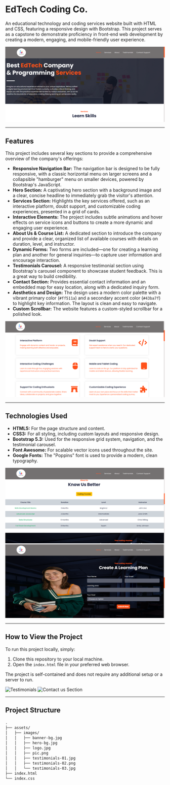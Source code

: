 # EdTech Coding Co.

An educational technology and coding services website built with HTML and CSS, featuring a responsive design with Bootstrap. This project serves as a capstone to demonstrate proficiency in front-end web development by creating a modern, engaging, and mobile-friendly user experience.

![Hero Section](assets/output/hero-section.png)

---

## Features

This project includes several key sections to provide a comprehensive overview of the company's offerings:

* **Responsive Navigation Bar:** The navigation bar is designed to be fully responsive, with a classic horizontal menu on larger screens and a collapsible "hamburger" menu on smaller devices, powered by Bootstrap's JavaScript.
* **Hero Section:** A captivating hero section with a background image and a clear, concise headline to immediately grab the visitor's attention.
* **Services Section:** Highlights the key services offered, such as an interactive platform, doubt support, and customizable coding experiences, presented in a grid of cards.
* **Interactive Elements:** The project includes subtle animations and hover effects on service icons and buttons to create a more dynamic and engaging user experience.
* **About Us & Course List:** A dedicated section to introduce the company and provide a clear, organized list of available courses with details on duration, level, and instructor.
* **Dynamic Forms:** Two forms are included—one for creating a learning plan and another for general inquiries—to capture user information and encourage interaction.
* **Testimonials Carousel:** A responsive testimonial section using Bootstrap's carousel component to showcase student feedback. This is a great way to build credibility.
* **Contact Section:** Provides essential contact information and an embedded map for easy location, along with a dedicated inquiry form.
* **Aesthetics and Design:** The design uses a modern color palette with a vibrant primary color (`#ff511a`) and a secondary accent color (`#43ba7f`) to highlight key information. The layout is clean and easy to navigate.
* **Custom Scrollbar:** The website features a custom-styled scrollbar for a polished look.

![Services Section](assets/output/services-section.png)

---

## Technologies Used

* **HTML5:** For the page structure and content.
* **CSS3:** For all styling, including custom layouts and responsive design.
* **Bootstrap 5.3:** Used for the responsive grid system, navigation, and the testimonial carousel.
* **Font Awesome:** For scalable vector icons used throughout the site.
* **Google Fonts:** The "Poppins" font is used to provide a modern, clean typography.

![About Us Section](assets/output/about-section.png)
![Interest Form](assets/output/form-section.png)

---

## How to View the Project

To run this project locally, simply:

1.  Clone this repository to your local machine.
2.  Open the `index.html` file in your preferred web browser.

The project is self-contained and does not require any additional setup or a server to run.

![Testimonials](assets/images/testimonials-section.png)
![Contact us Section](assets/output/contact-setion.png)

---

## Project Structure

```
.
├── assets/
│   ├── images/
│   │   ├── banner-bg.jpg
│   │   ├── hero-bg.jpg
│   │   ├── logo.jpg
│   │   ├── pic.png
│   │   ├── testimonials-01.jpg
│   │   ├── testimonials-02.png
│   │   └── testimonials-03.jpg
├── index.html
└── index.css

